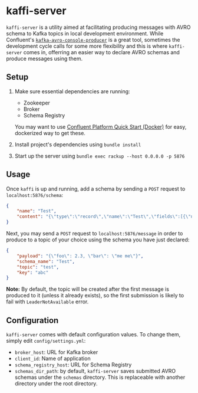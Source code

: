 # kaffi-server
`kaffi-server` is a utility aimed at facilitating producing messages with AVRO schema to Kafka topics in local development environment. While Confluent's [`kafka-avro-console-producer`](https://docs.confluent.io/3.0.0/quickstart.html) is a great tool, sometimes the development cycle calls for some more flexibility and this is where `kaffi-server` comes in, offerring an easier way to declare AVRO schemas and produce messages using them.

## Setup
1. Make sure essential dependencies are running:
    * Zookeeper
    * Broker
    * Schema Registry
    
    You may want to use [Confluent Platform Quick Start (Docker)](https://docs.confluent.io/current/quickstart/ce-docker-quickstart.html) for easy, dockerized way to get these.
2. Install project's dependencies using `bundle install`
3. Start up the server using `bundle exec rackup --host 0.0.0.0 -p 5876`

## Usage
Once `kaffi` is up and running, add a schema by sending a `POST` request to `localhost:5876/schema`:
```json
{
	"name": "Test",
	"content": "{\"type\":\"record\",\"name\":\"Test\",\"fields\":[{\"name\":\"foo\",\"type\":\"double\"},{\"name\":\"bar\",\"type\":\"string\"}]}"
}
```

Next, you may send a `POST` request to `localhost:5876/message` in order to produce to a topic of your choice using the schema you have just declared:
```json
{
	"payload": "{\"foo\": 2.3, \"bar\": \"me me\"}",
	"schema_name": "Test",
	"topic": "test",
	"key": "abc"
}
```
**Note:** By default, the topic will be created after the first message is produced to it (unless it already exists), so the first submission is likely to fail with `LeaderNotAvailable` error.

## Configuration
`kaffi-server` comes with default configuration values. To change them, simply edit `config/settings.yml`:
* `broker_host`: URL for Kafka broker
* `client_id`: Name of application
* `schema_registry_host`: URL for Schema Registry
* `schemas_dir_path`: by default, `kaffi-server` saves submitted AVRO schemas under the `schemas` directory. This is replaceable with another directory under the root directory.